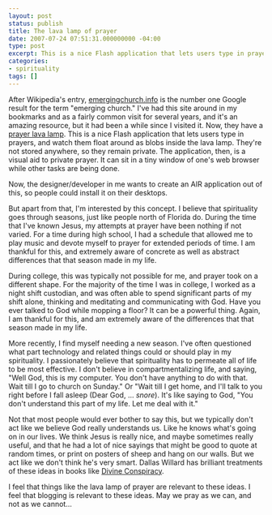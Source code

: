 ```yaml
---
layout: post
status: publish
title: The lava lamp of prayer
date: 2007-07-24 07:51:31.000000000 -04:00
type: post
excerpt: This is a nice Flash application that lets users type in prayers, and watch them float around as blobs inside the lava lamp. They're not stored anywhere, so they remain private. The application, then, is a visual aid to private prayer.
categories:
- spirituality
tags: []
---
```

<p>After Wikipedia's entry, <a href="http://emergingchurch.info/">emergingchurch.info</a> is the number one Google result for the term "emerging church." I've had this site around in my bookmarks and as a fairly common visit for several years, and it's an amazing resource, but it had been a while since I visited it. Now, they have a <a href="http://emergingchurch.info/prayer/index.htm">prayer lava lamp</a>. This is a nice Flash application that lets users type in prayers, and watch them float around as blobs inside the lava lamp. They're not stored anywhere, so they remain private. The application, then, is a visual aid to private prayer. It can sit in a tiny window of one's web browser while other tasks are being done.</p>

<p>Now, the designer/developer in me wants to create an AIR application out of this, so people could install it on their desktops.</p>

<p>But apart from that, I'm interested by this concept. I believe that spirituality goes through seasons, just like people north of Florida do. During the time that I've known Jesus, my attempts at prayer have been nothing if not varied. For a time during high school, I had a schedule that allowed me to play music and devote myself to prayer for extended periods of time. I am thankful for this, and extremely aware of concrete as well as abstract differences that that season made in my life.</p>

<p>During college, this was typically not possible for me, and prayer took on a different shape. For the majority of the time I was in college, I worked as a night shift custodian, and was often able to spend significant parts of my shift alone, thinking and meditating and communicating with God. Have you ever talked to God while mopping a floor? It can be a powerful thing. Again, I am thankful for this, and am extremely aware of the differences that that season made in my life.</p>

<p>More recently, I find myself needing a new season. I've often questioned what part technology and related things could or should play in my spirituality. I passionately believe that spirituality has to permeate all of life to be most effective. I don't believe in compartmentalizing life, and saying, "Well God, this is my computer. You don't have anything to do with that. Wait till I go to church on Sunday." Or "Wait till I get home, and I'll talk to you right before I fall asleep (Dear God, ... <em>snore</em>). It's like saying to God, "You don't understand this part of my life. Let me deal with it."</p>

<p>Not that most people would ever bother to say this, but we typically don't act like we believe God really understands us. Like he knows what's going on in our lives. We think Jesus is really nice, and maybe sometimes really useful, and that he had a lot of nice sayings that might be good to quote at random times, or print on posters of sheep and hang on our walls. But we act like we don't think he's very smart. Dallas Willard has brilliant treatments of these ideas in books like <a href="http://www.amazon.com/Divine-Conspiracy-Rediscovering-Hidden-Life/dp/0060693339/ref=pd_bbs_2/103-1190061-0627025?ie=UTF8&amp;s=books&amp;qid=1185280684&amp;sr=8-2">Divine Conspiracy</a>.</p>

<p>I feel that things like the lava lamp of prayer are relevant to these ideas. I feel that blogging is relevant to these ideas. May we pray as we can, and not as we cannot...</p>

